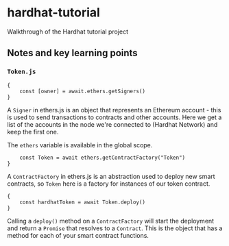 # hardhat-tutorial

Walkthrough of the Hardhat tutorial project

## Notes and key learning points

### `Token.js`

```
{
    const [owner] = await.ethers.getSigners()
}
```

A `Signer` in ethers.js is an object that represents an Ethereum account - this is used to send transactions to contracts and other accounts.
Here we get a list of the accounts in the node we're connected to (Hardhat Network) and keep the first one.

The `ethers` variable is available in the global scope.

```{
    const Token = await ethers.getContractFactory("Token")
}
```

A `ContractFactory` in ethers.js is an abstraction used to deploy new smart contracts, so `Token` here is a factory for instances of our token contract.

```
{
    const hardhatToken = await Token.deploy()
}
```

Calling a `deploy()` method on a `ContractFactory` will start the deployment and return a `Promise` that resolves to a `Contract`. This is the object that has a method for each of your smart contract functions.
